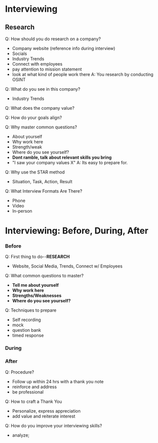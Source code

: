 

# Interviewing
## Research
Q: How should you do research on a company?
- Company website (reference info during interview)
- Socials
- Industry Trends
- Connect with employees
- pay attention to mission statement
- look at what kind of people work there
A: You research by conducting OSINT 

Q: What do you see in this company?
- Industry Trends

Q: What does the company value? 

Q: How do your goals align?

Q: Why master common questions?
- About yourself
- Why work here
- Strength/weak
- Where do you see yourself?
- **Dont ramble, talk about relevant skills you bring**
- "I saw your company values X"
A: Its easy to prepare for. 


Q: Why use the STAR method
- Situation, Task, Action, Result

Q: What Interview Formats Are There?
- Phone
- Video
- In-person



# Interviewing: Before, During, After

### Before
Q: First thing to do--**RESEARCH**
- Website, Social Media, Trends, Connect w/ Employees

Q: What common questions to master?
- **Tell me about yourself**
- **Why work here**
- **Strengths/Weaknesses**
- **Where do you see yourself?**

Q: Techniques to prepare
- Self recording
- mock
- question bank
- timed response


### During


### After
Q: Procedure?
- Follow up within 24 hrs with a thank you note
- reinforce and address
- be professional

Q: How to craft a Thank You
- Personalize, express appreciation
- add value and reiterate interest

Q: How do you improve your interviewing skills?
- analyze;